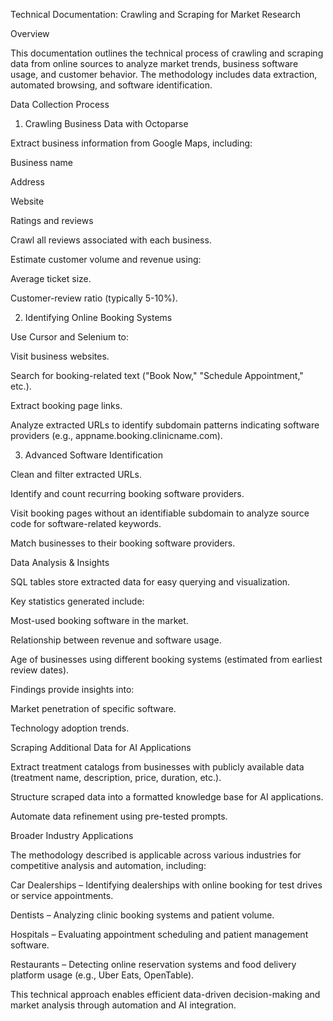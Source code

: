 Technical Documentation: Crawling and Scraping for Market Research

Overview

This documentation outlines the technical process of crawling and scraping data from online sources to analyze market trends, business software usage, and customer behavior. The methodology includes data extraction, automated browsing, and software identification.

Data Collection Process

1. Crawling Business Data with Octoparse

Extract business information from Google Maps, including:

Business name

Address

Website

Ratings and reviews

Crawl all reviews associated with each business.

Estimate customer volume and revenue using:

Average ticket size.

Customer-review ratio (typically 5-10%).

2. Identifying Online Booking Systems

Use Cursor and Selenium to:

Visit business websites.

Search for booking-related text ("Book Now," "Schedule Appointment," etc.).

Extract booking page links.

Analyze extracted URLs to identify subdomain patterns indicating software providers (e.g., appname.booking.clinicname.com).

3. Advanced Software Identification

Clean and filter extracted URLs.

Identify and count recurring booking software providers.

Visit booking pages without an identifiable subdomain to analyze source code for software-related keywords.

Match businesses to their booking software providers.

Data Analysis & Insights

SQL tables store extracted data for easy querying and visualization.

Key statistics generated include:

Most-used booking software in the market.

Relationship between revenue and software usage.

Age of businesses using different booking systems (estimated from earliest review dates).

Findings provide insights into:

Market penetration of specific software.

Technology adoption trends.

Scraping Additional Data for AI Applications

Extract treatment catalogs from businesses with publicly available data (treatment name, description, price, duration, etc.).

Structure scraped data into a formatted knowledge base for AI applications.

Automate data refinement using pre-tested prompts.

Broader Industry Applications

The methodology described is applicable across various industries for competitive analysis and automation, including:

Car Dealerships – Identifying dealerships with online booking for test drives or service appointments.

Dentists – Analyzing clinic booking systems and patient volume.

Hospitals – Evaluating appointment scheduling and patient management software.

Restaurants – Detecting online reservation systems and food delivery platform usage (e.g., Uber Eats, OpenTable).

This technical approach enables efficient data-driven decision-making and market analysis through automation and AI integration.

